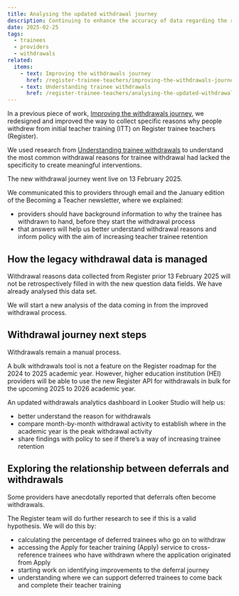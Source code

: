 ```yaml
---
title: Analysing the updated withdrawal journey
description: Continuing to enhance the accuracy of data regarding the reasons for withdrawal
date: 2025-02-25
tags:
  - trainees
  - providers
  - withdrawals
related:
  items:
    - text: Improving the withdrawals journey
      href: /register-trainee-teachers/improving-the-withdrawals-journey/
    - text: Understanding trainee withdrawals
      href: /register-trainee-teachers/analysing-the-updated-withdrawal-journey/
---
```


In a previous piece of work, [Improving the withdrawals journey](/register-trainee-teachers/improving-the-withdrawals-journey), we redesigned and improved the way to collect specific reasons why people withdrew from initial teacher training (ITT) on Register trainee teachers (Register).

We used research from [Understanding trainee withdrawals](/register-trainee-teachers/understanding-trainee-withdrawals) to understand the most common withdrawal reasons for trainee withdrawal had lacked the specificity to create meaningful interventions.

The new withdrawal journey went live on 13 February 2025.

We communicated this to providers through email and the January edition of the Becoming a Teacher newsletter, where we explained:

- providers should have background information to why the trainee has withdrawn to hand, before they start the withdrawal process
- that answers will help us better understand withdrawal reasons and inform policy with the aim of increasing teacher trainee retention

## How the legacy withdrawal data is managed

Withdrawal reasons data collected from Register prior 13 February 2025 will not be retrospectively filled in with the new question data fields. We have already analysed this data set.

We will start a new analysis of the data coming in from the improved withdrawal process.

## Withdrawal journey next steps

Withdrawals remain a manual process.

A bulk withdrawals tool is not a feature on the Register roadmap for the 2024 to 2025 academic year.  However, higher education institution (HEI) providers will be able to use the new Register API for withdrawals in bulk for the upcoming 2025 to 2026 academic year.

An updated withdrawals analytics dashboard in Looker Studio will help us:

- better understand the reason for withdrawals
- compare month-by-month withdrawal activity to establish where in the academic year is the peak withdrawal activity
- share findings with policy to see if there’s a way of increasing trainee retention

## Exploring the relationship between deferrals and withdrawals

Some providers have anecdotally reported that deferrals often become withdrawals.

The Register team will do further research to see if this is a valid hypothesis. We will do this by:

- calculating the percentage of deferred trainees who go on to withdraw
- accessing the Apply for teacher training (Apply) service to cross-reference trainees who have withdrawn where the application originated from Apply
- starting work on identifying improvements to the deferral journey
- understanding where we can support deferred trainees to come back and complete their teacher training
